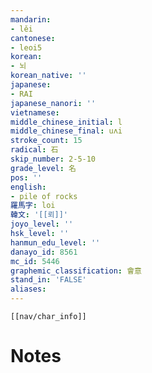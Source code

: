 ```yaml
---
mandarin:
- lěi
cantonese:
- leoi5
korean:
- 뇌
korean_native: ''
japanese:
- RAI
japanese_nanori: ''
vietnamese:
middle_chinese_initial: l
middle_chinese_final: uʌi
stroke_count: 15
radical: 石
skip_number: 2-5-10
grade_level: 名
pos: ''
english:
- pile of rocks
羅馬字: loi
韓文: '[[뢰]]'
joyo_level: ''
hsk_level: ''
hanmun_edu_level: ''
danayo_id: 8561
mc_id: 5446
graphemic_classification: 會意
stand_in: 'FALSE'
aliases:
---
```

```meta-bind-embed
[[nav/char_info]]
```

# Notes
